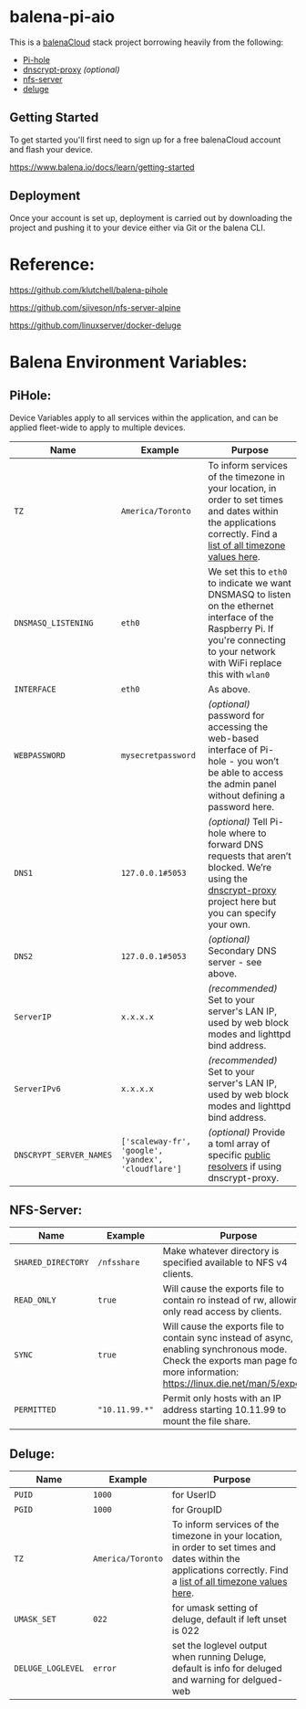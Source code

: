 # balena-pi-aio

This is a [balenaCloud](https://www.balena.io/cloud) stack project borrowing heavily from the following:

* [Pi-hole](https://hub.docker.com/r/pihole/pihole/)
* [dnscrypt-proxy](https://github.com/DNSCrypt/dnscrypt-proxy) _(optional)_
* [nfs-server](https://github.com/sjiveson/nfs-server-alpine)
* [deluge](https://github.com/linuxserver/docker-deluge)

## Getting Started

To get started you'll first need to sign up for a free balenaCloud account and flash your device.

<https://www.balena.io/docs/learn/getting-started>

## Deployment

Once your account is set up, deployment is carried out by downloading the project and pushing it to your device either via Git or the balena CLI.


# Reference:
https://github.com/klutchell/balena-pihole

https://github.com/sjiveson/nfs-server-alpine

https://github.com/linuxserver/docker-deluge

# Balena Environment Variables:
## PiHole:

Device Variables apply to all services within the application, and can be applied fleet-wide to apply to multiple devices.

|Name|Example|Purpose|
|---|---|---|
|`TZ`|`America/Toronto`|To inform services of the timezone in your location, in order to set times and dates within the applications correctly. Find a [list of all timezone values here](https://en.wikipedia.org/wiki/List_of_tz_database_time_zones).|
|`DNSMASQ_LISTENING`|`eth0`|We set this to `eth0` to indicate we want DNSMASQ to listen on the ethernet interface of the Raspberry Pi. If you're connecting to your network with WiFi replace this with `wlan0`|
|`INTERFACE`|`eth0`|As above.|
|`WEBPASSWORD`|`mysecretpassword`|_(optional)_ password for accessing the web-based interface of Pi-hole - you won’t be able to access the admin panel without defining a password here.
|`DNS1`|`127.0.0.1#5053`|_(optional)_ Tell Pi-hole where to forward DNS requests that aren’t blocked. We’re using the [dnscrypt-proxy](https://github.com/DNSCrypt/dnscrypt-proxy) project here but you can specify your own.|
|`DNS2`|`127.0.0.1#5053`|_(optional)_ Secondary DNS server - see above.|
|`ServerIP`|`x.x.x.x`|_(recommended)_ Set to your server's LAN IP, used by web block modes and lighttpd bind address.|
|`ServerIPv6`|`x.x.x.x`|_(recommended)_ Set to your server's LAN IP, used by web block modes and lighttpd bind address.|
|`DNSCRYPT_SERVER_NAMES`|`['scaleway-fr', 'google', 'yandex', 'cloudflare']`|_(optional)_ Provide a toml array of specific [public resolvers](https://download.dnscrypt.info/dnscrypt-resolvers/v2/public-resolvers.md) if using dnscrypt-proxy.|

## NFS-Server:

|Name|Example|Purpose|
|---|---|---|
|`SHARED_DIRECTORY`|`/nfsshare`|Make whatever directory is specified available to NFS v4 clients.|
|`READ_ONLY`|`true`|Will cause the exports file to contain ro instead of rw, allowing only read access by clients.|
|`SYNC`|`true`|Will cause the exports file to contain sync instead of async, enabling synchronous mode. Check the exports man page for more information: https://linux.die.net/man/5/exports.|
|`PERMITTED`|`"10.11.99.*"`|Permit only hosts with an IP address starting 10.11.99 to mount the file share.|

## Deluge:

|Name|Example|Purpose|
|---|---|---|
|`PUID`|`1000` | for UserID|
|`PGID`|`1000` | for GroupID|
|`TZ`|`America/Toronto`|To inform services of the timezone in your location, in order to set times and dates within the applications correctly. Find a [list of all timezone values here](https://en.wikipedia.org/wiki/List_of_tz_database_time_zones).|
|`UMASK_SET`|`022` | for umask setting of deluge, default if left unset is 022 |
|`DELUGE_LOGLEVEL`|`error` | set the loglevel output when running Deluge, default is info for deluged and warning for delgued-web |
